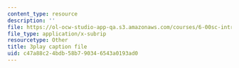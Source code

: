 ```yaml
---
content_type: resource
description: ''
file: https://ol-ocw-studio-app-qa.s3.amazonaws.com/courses/6-00sc-introduction-to-computer-science-and-programming-spring-2011/c47a88c24bdb58b790346543a0193ad0_hmtXhZTfAes.vtt
file_type: application/x-subrip
resourcetype: Other
title: 3play caption file
uid: c47a88c2-4bdb-58b7-9034-6543a0193ad0
---
```

